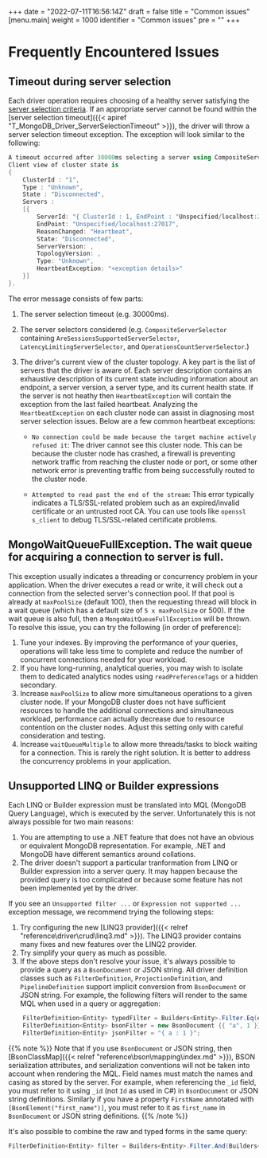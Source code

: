 +++
date = "2022-07-11T16:56:14Z"
draft = false
title = "Common issues"
[menu.main]
  weight = 1000
  identifier = "Common issues"
  pre = "<i class='fa fa-life-ring'></i>"
+++

# Frequently Encountered Issues

## Timeout during server selection

Each driver operation requires choosing of a healthy server satisfying the [server selection criteria](https://www.mongodb.com/docs/manual/core/read-preference-mechanics/). If an appropriate server cannot be found within the [server selection timeout]({{< apiref "T_MongoDB_Driver_ServerSelectionTimeout" >}}), the driver will throw a server selection timeout exception. The exception will look similar to the following:

```csharp
A timeout occurred after 30000ms selecting a server using CompositeServerSelector{ Selectors = MongoDB.Driver.MongoClient+AreSessionsSupportedServerSelector, LatencyLimitingServerSelector{ AllowedLatencyRange = 00:00:00.0150000 }, OperationsCountServerSelector }. 
Client view of cluster state is 
{ 
    ClusterId : "1", 
    Type : "Unknown", 
    State : "Disconnected", 
    Servers : 
    [{
        ServerId: "{ ClusterId : 1, EndPoint : "Unspecified/localhost:27017" }",
        EndPoint: "Unspecified/localhost:27017",
        ReasonChanged: "Heartbeat",
        State: "Disconnected",
        ServerVersion: ,
        TopologyVersion: ,
        Type: "Unknown",
        HeartbeatException: "<exception details>"
    }] 
}.
```
The error message consists of few parts:

1. The server selection timeout (e.g. 30000ms).
2. The server selectors considered (e.g. `CompositeServerSelector` containing `AreSessionsSupportedServerSelector`, `LatencyLimitingServerSelector`, and `OperationsCountServerSelector`.) 
3. The driver's current view of the cluster topology. A key part is the list of servers that the driver is aware of. Each server description contains an exhaustive description of its current state including information about an endpoint, a server version, a server type, and its current health state. If the server is not heathy then `HeartbeatException` will contain the exception from the last failed heartbeat. Analyzing the `HeartbeatException` on each cluster node can assist in diagnosing most server selection issues. Below are a few common heartbeat exceptions:

    * `No connection could be made because the target machine actively refused it`: The driver cannot see this cluster node. This can be because the cluster node has crashed, a firewall is preventing network traffic from reaching the cluster node or port, or some other network error is preventing traffic from being successfully routed to the cluster node.
    
    * `Attempted to read past the end of the stream`: This error typically indicates a TLS/SSL-related problem such as an expired/invalid certificate or an untrusted root CA. You can use tools like `openssl s_client` to debug TLS/SSL-related certificate problems.

## MongoWaitQueueFullException. The wait queue for acquiring a connection to server is full.

This exception usually indicates a threading or concurrency problem in your application. When the driver executes a read or write, it will check out a connection from the selected server's connection pool. If that pool is already at `maxPoolSize` (default 100), then the requesting thread will block in a wait queue (which has a default size of `5 x maxPoolSize` or 500). If the wait queue is also full, then a `MongoWaitQueueFullException` will be thrown. To resolve this issue, you can try the following (in order of preference):

1. Tune your indexes. By improving the performance of your queries, operations will take less time to complete and reduce the number of concurrent connections needed for your workload.
2. If you have long-running, analytical queries, you may wish to isolate them to dedicated analytics nodes using `readPreferenceTags` or a hidden secondary.
3. Increase `maxPoolSize` to allow more simultaneous operations to a given cluster node. If your MongoDB cluster does not have sufficient resources to handle the additional connections and simultaneous workload, performance can actually decrease due to resource contention on the cluster nodes. Adjust this setting only with careful consideration and testing.
4. Increase `waitQueueMultiple` to allow more threads/tasks to block waiting for a connection. This is rarely the right solution. It is better to address the concurrency problems in your application.

## Unsupported LINQ or Builder expressions

Each LINQ or Builder expression must be translated into MQL (MongoDB Query Language), which is executed by the server. Unfortunately this is not always possible for two main reasons:

1. You are attempting to use a .NET feature that does not have an obvious or equivalent MongoDB representation. For example, .NET and MongoDB have different semantics around collations.
2. The driver doesn't support a particular tranformation from LINQ or Builder expression into a server query. It may happen because the provided query is too complicated or because some feature has not been implemented yet by the driver.

If you see an `Unsupported filter ...` or `Expression not supported ...` exception message, we recommend trying the following steps:

1. Try configuring the new [LINQ3 provider]({{< relref "reference\driver\crud\linq3.md" >}}). The LINQ3 provider contains many fixes and new features over the LINQ2 provider. 
2. Try simplify your query as much as possible.
3. If the above steps don't resolve your issue, it's always possible to provide a query as a `BsonDocument` or JSON string. All driver definition classes such as `FilterDefinition`, `ProjectionDefinition`, and `PipelineDefinition` support implicit conversion from `BsonDocument` or JSON string. For example, the following filters will render to the same MQL when used in a query or aggregation:

```csharp
    FilterDefinition<Entity> typedFilter = Builders<Entity>.Filter.Eq(e => e.A, 1);
    FilterDefinition<Entity> bsonFilter = new BsonDocument {{ "a", 1 }};
    FilterDefinition<Entity> jsonFilter = "{ a : 1 }";
```

{{% note %}}
Note that if you use `BsonDocument` or JSON string, then [BsonClassMap]({{< relref "reference\bson\mapping\index.md" >}}), BSON serialization attributes, and serialization conventions will not be taken into account when rendering the MQL. Field names must match the names and casing as stored by the server. For example, when referencing the `_id` field, you must refer to it using `_id` (not `Id` as used in C#) in `BsonDocument` or JSON string definitions. Similarly if you have a property `FirstName` annotated with `[BsonElement("first_name")]`, you must refer to it as `first_name` in `BsonDocument` or JSON string definitions.
{{% /note %}}

It's also possible to combine the raw and typed forms in the same query:

```csharp
FilterDefinition<Entity> filter = Builders<Entity>.Filter.And(Builders<Entity>.Filter.Eq(e => e.A, 1), BsonDocument.Parse("{ b : 2 }"));
```

